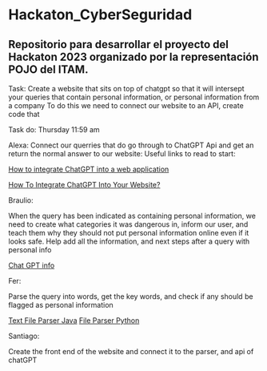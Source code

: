 # Hackaton_CyberSeguridad
## Repositorio para desarrollar el proyecto del Hackaton 2023 organizado por la representación POJO del ITAM.

Task: Create a website that sits on top of chatgpt so that it will intersept your queries that contain personal information, or personal information from a company
To do this we need to connect our website to an API, create code that 

Task do: Thursday 11:59 am

Alexa:
Connect our querries that do go through to ChatGPT Api and get an return the normal answer to our website:
Useful links to read to start:

[How to integrate ChatGPT into a web application](https://www.educative.io/answers/how-to-integrate-chatgpt-into-a-web-application?utm_campaign=coding_interview_pattern&utm_source=google&utm_medium=ppc&utm_content=pmax&utm_term=&eid=5082902844932096&utm_term=&utm_campaign=%5BNew+-+Nov+23%5D+PMAX-Coding+Interview+Patterns&utm_source=adwords&utm_medium=ppc&hsa_acc=5451446008&hsa_cam=20757269941&hsa_grp=&hsa_ad=&hsa_src=x&hsa_tgt=&hsa_kw=&hsa_mt=&hsa_net=adwords&hsa_ver=3&gad_source=1&gclid=CjwKCAiA0syqBhBxEiwAeNx9N25Wz13IBbHW6UkO9ZvMa9PGiyOau7dnDN00jyzsOTljLKYe9uOTxhoCS9MQAvD_BwE)

[How To Integrate ChatGPT Into Your Website?](https://www.zealousys.com/blog/how-to-integrate-chatgpt-into-your-website/)

Braulio:

When the query has been indicated as containing personal information, we need to create what categories it was dangerous in, inform our user, and teach them why they should not put personal information online even if it looks safe.
Help add all the information, and next steps after a query with personal info

[Chat GPT info](https://www.forcepoint.com/blog/insights/does-chatgpt-save-data#:~:text=Yes%2C%20it%20does%20%E2%80%93%20and%20it,use%20in%20your%20ChatGPT%20prompts.)


Fer:

Parse the query into words, get the key words, and check if any should be flagged as personal information

[Text File Parser Java](https://usfca.hosted.panopto.com/Panopto/Pages/Viewer.aspx?id=d8df8a87-362f-42de-9627-afaf01584bb4)
[File Parser Python](https://www.klippa.com/en/blog/information/file-parsing/)

Santiago:

Create the front end of the website and connect it to the parser, and api of chatGPT

